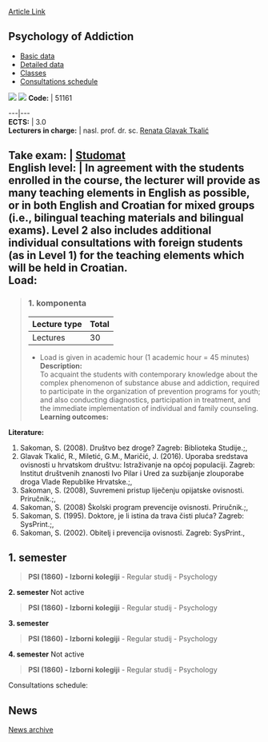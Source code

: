 [Article Link](https://www.fhs.hr/en/course/poa_a)

## Psychology of Addiction
  * [Basic data](https://www.fhs.hr/en/course/poa_a#v1id-523816_772177_1_0 "Basic data")
  * [Detailed data](https://www.fhs.hr/en/course/poa_a#v1id-523816_772177_1_1 "Detailed data")
  * [Classes](https://www.fhs.hr/en/course/poa_a#v1id-523816_772177_1_2 "Classes")
  * [Consultations schedule](https://www.fhs.hr/en/course/poa_a#v1id-523816_772177_1_3 "Consultations schedule")


[![](https://www.fhs.hr/img/flags/gif/hr.gif)](https://www.fhs.hr/predmet/psiovi) [![](https://www.fhs.hr/img/flags/gif/gb.gif)](https://www.fhs.hr/en/course/poa_a)
**Code:** |  51161  
  
---|---  
**ECTS:** |  3.0   
**Lecturers in charge:** |  nasl. prof. dr. sc. [Renata Glavak Tkalić](https://www.fhs.hr/staff/renata.glavak_tkalic)   
  
**Take exam:** |  [Studomat](http://www.isvu.hr/studomat)  
**English level:** |  In agreement with the students enrolled in the course, the lecturer will provide as many teaching elements in English as possible, or in both English and Croatian for mixed groups (i.e., bilingual teaching materials and bilingual exams). Level 2 also includes additional individual consultations with foreign students (as in Level 1) for the teaching elements which will be held in Croatian.   
**Load:**  
---  
> ### 1. komponenta
> | Lecture type | Total  
> ---|---  
> Lectures | 30  
> * Load is given in academic hour (1 academic hour = 45 minutes)   
**Description:**  
> To acquaint the students with contemporary knowledge about the complex phenomenon of substance abuse and addiction, required to participate in the organization of prevention programs for youth; and also conducting diagnostics, participation in treatment, and the immediate implementation of individual and family counseling.  
**Learning outcomes:**  

  
**Literature:**  
  1. Sakoman, S. (2008). Društvo bez droge? Zagreb: Biblioteka Studije.;, 
  2. Glavak Tkalić, R., Miletić, G.M., Maričić, J. (2016). Uporaba sredstava ovisnosti u hrvatskom društvu: Istraživanje na općoj populaciji. Zagreb: Institut društvenih znanosti Ivo Pilar i Ured za suzbijanje zlouporabe droga Vlade Republike Hrvatske.;, 
  3. Sakoman, S. (2008), Suvremeni pristup liječenju opijatske ovisnosti. Priručnik.;, 
  4. Sakoman, S. (2008) Školski program prevencije ovisnosti. Priručnik.;, 
  5. Sakoman, S. (1995). Doktore, je li istina da trava čisti pluća? Zagreb: SysPrint.;, 
  6. Sakoman, S. (2002). Obitelj i prevencija ovisnosti. Zagreb: SysPrint., 

  
**1. semester**  
---  
> **PSI (1860) - Izborni kolegiji** - Regular studij - Psychology  
>   
  
**2. semester** Not active  
> **PSI (1860) - Izborni kolegiji** - Regular studij - Psychology  
>   
  
**3. semester**  
> **PSI (1860) - Izborni kolegiji** - Regular studij - Psychology  
>   
  
**4. semester** Not active  
> **PSI (1860) - Izborni kolegiji** - Regular studij - Psychology  
>   
Consultations schedule: 


## News
[News archive](https://www.fhs.hr/en/course/poa_a?@=20phi#news_78896 "News archive")

